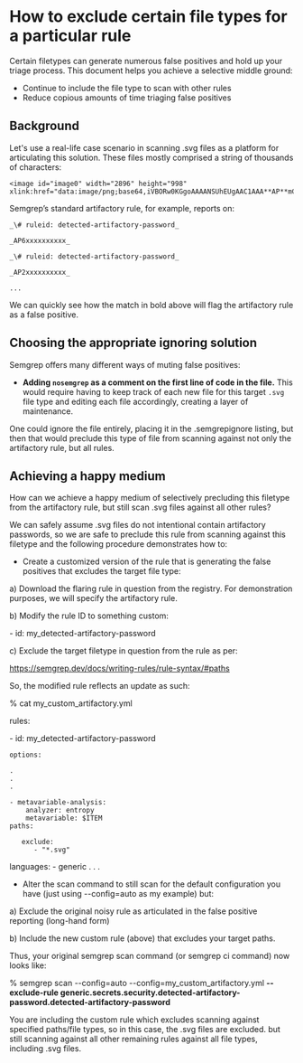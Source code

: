 # How to exclude certain file types for a particular rule

Certain filetypes can generate numerous false positives and hold up your triage process. This document helps you achieve a selective middle ground:
* Continue to include the file type to scan with other rules
* Reduce copious amounts of time triaging false positives

## Background

Let's use a real-life case scenario in scanning .svg files as a platform for articulating this solution.   These files mostly comprised a string of thousands of characters:

```
<image id="image0" width="2896" height="998" xlink:href="data:image/png;base64,iVBORw0KGgoAAAANSUhEUgAAC1AAA**AP**mCAYAAABQS58cAAABR2lDQ1BJQ0MgUHJvZmlsZQAAKJFjYGASSSwoyGFhYGDIzSspCnJ3UoiIjFJgf8LAzsDIwM1gwqCRmFxc4BgQ4ANUwgCjUcG3a0C1QHBZF2SW3AzZBT+7Sn68UphgqTU7fyemehTAlZJanAyk/wBxWnJBUQkDA2MKkK1cXlIAYncA2SJFQEcB2XNA7HQIewOInQRhHwGrCQlyBrJvANkCyRmJQDMYXwDZOklI4ulIbKi9IMDj4urjoxBqZG5oEUjAuaSDktSKEhDtnF9QWZSZnlGi4AgMpVQFz7xkPR0FIwMjAwYGUJhDVH8OAoclo9g+hFj+EgYGi28MDMwTEWJJUxgYtrcxMEjcQ…..
```

Semgrep’s standard artifactory rule, for example, reports on:

```
_\# ruleid: detected-artifactory-password_

_AP6xxxxxxxxxx_

_\# ruleid: detected-artifactory-password_

_AP2xxxxxxxxxx_

...
```

We can quickly see how the match in bold above will flag the artifactory rule as a false positive.  


## Choosing the appropriate ignoring solution


Semgrep offers many different ways of muting false positives: 

* **Adding `nosemgrep` as a comment on the first line of code in the file.** This would require having to keep track of each new file for this target `.svg` file type and editing each file accordingly, creating a layer of maintenance.

One could ignore the file entirely, placing it in the .semgrepignore listing, but then that would preclude this type of file from scanning against not only the artifactory rule, but all rules.  


## Achieving a happy medium


How can we achieve a happy medium of selectively precluding this filetype from the artifactory rule, but still scan .svg files against all other rules?

We can safely assume .svg files do not intentional contain artifactory passwords, so we are safe to preclude this rule from scanning against this filetype and the following procedure demonstrates how to:

* Create a customized version of the rule that is generating the false positives that excludes the target file type:  


a) Download the flaring rule in question from the registry.  For demonstration purposes, we will specify the artifactory rule.    

b) Modify the rule ID to something custom:

  \- id: my_detected-artifactory-password

c) Exclude the target filetype in question from the rule as per:

https://semgrep.dev/docs/writing-rules/rule-syntax/#paths

So, the modified rule reflects an update as such:


 % cat my_custom_artifactory.yml 
 
rules:

  \- id: my_detected-artifactory-password
  
    options:
    
    .
    .
    .
    
    - metavariable-analysis:
        analyzer: entropy
        metavariable: $ITEM 
    paths:
    
       exclude:
          - "*.svg" 
   languages:
       - generic
    .
    .
    .

* Alter the scan command to still scan for the default configuration you have (just using --config=auto as my example) but:

 a) Exclude the original noisy rule as articulated in the false positive reporting (long-hand form) 

 b) Include the new custom rule (above) that excludes your target paths.   

Thus, your original semgrep scan command (or semgrep ci command) now looks like: 


% semgrep scan --config=auto --config=my_custom_artifactory.yml __--exclude-rule generic.secrets.security.detected-artifactory-password.detected-artifactory-password__

You are including the custom rule which excludes scanning against specified paths/file types, so in this case, the .svg files are excluded.   but still scanning against all other remaining rules against all file types, including .svg files. 

